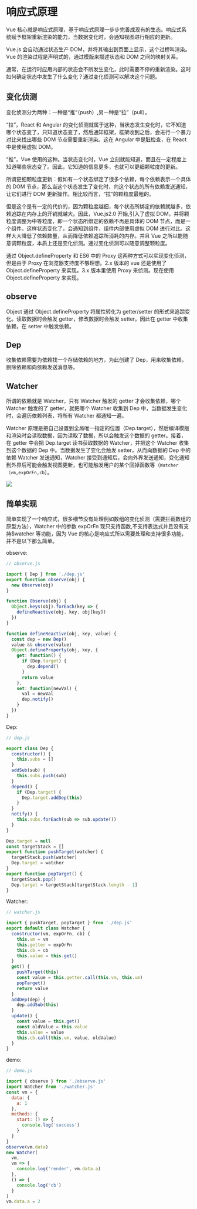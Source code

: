 # 响应式原理

Vue 核心就是响应式原理，基于响应式原理一步步完善成现有的生态。响应式系统赋予框架重新渲染的能力，当数据变化时，会通知视图进行相应的更新。

Vue.js 会自动通过状态生产 DOM，并将其输出到页面上显示，这个过程叫渲染。Vue 的渲染过程是声明式的，通过模版来描述状态和 DOM 之间的映射关系。

通常，在运行时应用内部的状态会不断发生变化，此时需要不停的重新渲染。这时如何确定状态中发生了什么变化？通过变化侦测可以解决这个问题。

## 变化侦测

变化侦测分为两种：一种是“推“（push）,另一种是“拉”（pull）。

“拉”，React 和 Angular 的变化侦测就属于这种，当状态发生变化时，它不知道哪个状态变了，只知道状态变了，然后通知框架，框架收到之后，会进行一个暴力对比来找出哪些 DOM 节点需要重新渲染。这在 Angular 中是脏检查，在 React 中是使用虚拟 DOM。

“推”，Vue 使用的这种。当状态变化时，Vue 立刻就能知道，而且在一定程度上知道哪些状态变了。因此，它知道的信息更多，也就可以更细颗粒度的更新。

所谓更细颗粒度更新：假如有一个状态绑定了很多个依赖，每个依赖表示一个具体的 DOM 节点，那么当这个状态发生了变化时，向这个状态的所有依赖发送通知，让它们进行 DOM 更新操作。相比较而言，“拉”的颗粒度最粗的。

但是这个是有一定的代价的，因为颗粒度越细，每个状态所绑定的依赖就越多，依赖追踪在内存上的开销就越大。因此，Vue.js2.0 开始,引入了虚拟 DOM，并将颗粒度调整为中等粒度，即一个状态所绑定的依赖不再是具体的 DOM 节点，而是一个组件。这样状态变化了，会通知到组件，组件内部使用虚拟 DOM 进行对比。这样大大降低了依赖数量，从而降低依赖追踪所消耗的内存。并且 Vue 之所以能随意调颗粒度，本质上还是变化侦测。通过变化侦测可以随意调整颗粒度。

通过 Object.defineProperty 和 ES6 中的 Proxy 这两种方式可以实现变化侦测，但是由于 Proxy 在浏览器支持度不够理想。2.x 版本的 vue 还是使用了 Object.defineProperty 来实现。3.x 版本里使用 Proxy 来侦测。现在使用 Object.defineProperty 来实现。

## observe

Object 通过 Object.defineProperty 将属性转化为 getter/setter 的形式来追踪变化。读取数据时会触发 getter，修改数据时会触发 setter。因此在 getter 中收集依赖，在 setter 中触发依赖。

## Dep

收集依赖需要为依赖找一个存储依赖的地方，为此创建了 Dep，用来收集依赖，删除依赖和向依赖发送消息等。

## Watcher

所谓的依赖就是 Watcher，只有 Watcher 触发的 getter 才会收集依赖，哪个 Watcher 触发的了 getter，就把哪个 Watcher 收集到 Dep 中，当数据发生变化时，会遍历依赖列表，将所有 Watcher 都通知一遍。

Watcher 原理是把自己设置到全局唯一指定的位置（Dep.target），然后编译模版和渲染时会读取数据，因为读取了数据，所以会触发这个数据的 getter。接着，在 getter 中会把 Dep.target 读书获取数据的 Watcher，并把这个 Watcher 收集到这个数据的 Dep 中。当数据发生了变化会触发 setter，从而向数据的 Dep 中的依赖 Watcher 发送通知，Watcher 接受到通知后，会向外界发送通知，变化通知到外界后可能会触发视图更新，也可能触发用户的某个回掉函数等（`Watcher（vm,expOrFn,cb`）。

<img src="https://pic-1254114567.cos.ap-shanghai.myqcloud.com/blog/vue/%E5%93%8D%E5%BA%94%E5%BC%8F.png" />

## 简单实现

简单实现了一个响应式，很多细节没有处理例如数组的变化侦测（需要拦截数组的原型方法），Watcher 中的参数 expOrFn 现只支持函数,不支持表达式并且没有支持\$watcher 等功能，因为 Vue 的核心是响应式所以需要处理和支持很多功能，并不是以下那么简单。

observe:

```js
// observe.js

import { Dep } from './dep.js'
export function observe(obj) {
  new Observe(obj)
}

function Observe(obj) {
  Object.keys(obj).forEach(key => {
    defineReactive(obj, key, obj[key])
  })
}

function defineReactive(obj, key, value) {
  const dep = new Dep()
  value && observe(value)
  Object.defineProperty(obj, key, {
    get: function() {
      if (Dep.target) {
        dep.depend()
      }
      return value
    },
    set: function(newVal) {
      val = newVal
      dep.notify()
    }
  })
}
```

Dep:

```js
// dep.js

export class Dep {
  constructor() {
    this.subs = []
  }
  addSub(sub) {
    this.subs.push(sub)
  }
  depend() {
    if (Dep.target) {
      Dep.target.addDep(this)
    }
  }
  notify() {
    this.subs.forEach(sub => sub.update())
  }
}

Dep.target = null
const targetStack = []
export function pushTarget(watcher) {
  targetStack.push(watcher)
  Dep.target = watcher
}
export function popTarget() {
  targetStack.pop()
  Dep.target = targetStack[targetStack.length - 1]
}
```

Watcher:

```js
// watcher.js

import { pushTarget, popTarget } from './dep.js'
export default class Watcher {
  constructor(vm, expOrFn, cb) {
    this.vm = vm
    this.getter = expOrFn
    this.cb = cb
    this.value = this.get()
  }
  get() {
    pushTarget(this)
    const value = this.getter.call(this.vm, this.vm)
    popTarget()
    return value
  }
  addDep(dep) {
    dep.addSub(this)
  }
  update() {
    const value = this.get()
    const oldValue = this.value
    this.value = value
    this.cb.call(this.vm, value, oldValue)
  }
}
```

demo:

```js
// demo.js

import { observe } from './observe.js'
import Watcher from './watcher.js'
const vm = {
  data: {
    a: 1
  },
  methods: {
    start: () => {
      console.log('success')
    }
  }
}
observe(vm.data)
new Watcher(
  vm,
  vm => {
    console.log('render', vm.data.a)
  },
  () => {
    console.log('cb')
  }
)
vm.data.a = 2
```
